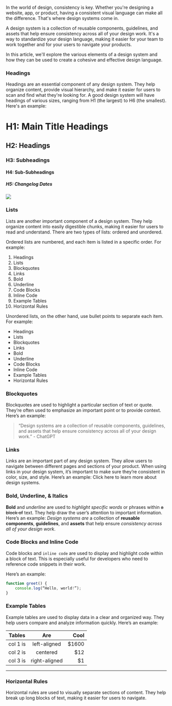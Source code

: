 In the world of design, consistency is key. Whether you're designing a website, app, or product, having a consistent visual language can make all the difference. That's where design systems come in.

A design system is a collection of reusable components, guidelines, and assets that help ensure consistency across all of your design work. It's a way to standardize your design language, making it easier for your team to work together and for your users to navigate your products.

In this article, we'll explore the various elements of a design system and how they can be used to create a cohesive and effective design language.

### Headings

Headings are an essential component of any design system. They help organize content, provide visual hierarchy, and make it easier for users to scan and find what they're looking for. A good design system will have headings of various sizes, ranging from H1 (the largest) to H6 (the smallest). Here's an example:

# H1: Main Title Headings

## H2: Headings

### H3: Subheadings

#### H4: Sub-Subheadings

##### H5: Changelog Dates

![](https://p-a6FbDk.t4.n0.cdn.getcloudapp.com/items/jkuAW48D/e1e18232-8a66-47d4-abd9-5bee15b49961.jpg?source=client&v=4821b53656635fa27dfb8c37e23969a7)

### Lists

Lists are another important component of a design system. They help organize content into easily digestible chunks, making it easier for users to read and understand. There are two types of lists: ordered and unordered.

Ordered lists are numbered, and each item is listed in a specific order. For example:

1. Headings
2. Lists
3. Blockquotes
4. Links
5. Bold
6. Underline
7. Code Blocks
8. Inline Code
9. Example Tables
10. Horizontal Rules

Unordered lists, on the other hand, use bullet points to separate each item. For example:

- Headings
- Lists
- Blockquotes
- Links
- Bold
- Underline
- Code Blocks
- Inline Code
- Example Tables
- Horizontal Rules

### Blockquotes

Blockquotes are used to highlight a particular section of text or quote. They’re often used to emphasize an important point or to provide context. Here’s an example:

> “Design systems are a collection of reusable components, guidelines, and assets that help ensure consistency across all of your design work.” - ChatGPT

### Links

Links are an important part of any design system. They allow users to navigate between different pages and sections of your product. When using links in your design system, it’s important to make sure they’re consistent in color, size, and style. Here’s an example:
Click here to learn more about design systems.

### Bold, Underline, & Italics

**Bold** and _underline_ are used to _highlight specific words_ or phrases within ~~a block of~~ text. They help draw the user’s attention to important information. Here’s an example: _Design systems are_ a collection of **reusable components**, **guidelines**, and **assets** that help ensure _consistency across all of your design work_.

### Code Blocks and Inline Code

Code blocks and `inline code` are used to display and highlight code within a block of text. This is especially useful for developers who need to reference code snippets in their work.

Here’s an example:

```js
function greet() {
	console.log(“Hello, world!”);
}
```

### Example Tables

Example tables are used to display data in a clear and organized way. They help users compare and analyze information quickly. Here’s an example:

| Tables   |      Are      |  Cool |
| -------- | :-----------: | ----: |
| col 1 is | left-aligned  | $1600 |
| col 2 is |   centered    |   $12 |
| col 3 is | right-aligned |    $1 |

---

### Horizontal Rules

Horizontal rules are used to visually separate sections of content. They help break up long blocks of text, making it easier for users to navigate.
